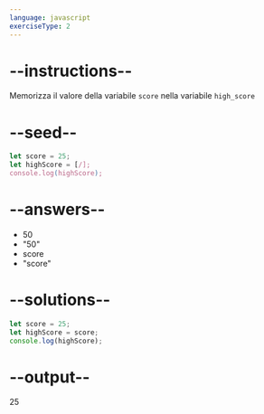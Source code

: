```yaml
---
language: javascript
exerciseType: 2
---
```


# --instructions--

Memorizza il valore della variabile `score` nella variabile `high_score`

# --seed--

```javascript
let score = 25;
let highScore = [/];
console.log(highScore);
```

# --answers--

- 50
- "50"
- score
- "score"

# --solutions--

```javascript
let score = 25;
let highScore = score;
console.log(highScore);
```

# --output--

25
